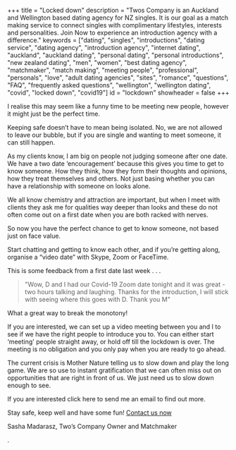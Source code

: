 +++
title = "Locked down"
description = "Twos Company is an Auckland and Wellington based dating agency for NZ singles.  It is our goal as a match making service to connect singles with complimentary lifestyles, interests and personalities.  Join Now to experience an introduction agency with a difference."
keywords = ["dating", "singles", "introductions", "dating service", "dating agency", "introduction agency", "internet dating", "auckland", "auckland dating", "personal dating", "personal introductions", "new zealand dating", "men", "women", "best dating agency", "matchmaker", "match making", "meeting people", "professional", "personals", "love", "adult dating agencies", "sites", "romance", "questions", "FAQ", "frequently asked questions", "wellington", "wellington dating", "covid", "locked down", "covid19"]
id = "lockdown"
showheader = false
+++

I realise this may seem like a funny time to be meeting new people, however it might just be the perfect time.

Keeping safe doesn’t have to mean being isolated. No, we are not allowed to leave our bubble, but if you are single and wanting to meet someone, it can still happen.

As my clients know, I am big on people not judging someone after one date. We have a two date ‘encouragement’ because this gives you time to get to know someone. How they think, how they form their thoughts and opinions, how they treat themselves and others. Not just basing whether you can have a relationship with someone on looks alone.

We all know chemistry and attraction are important, but when I meet with clients they ask me for qualities way deeper than looks and these do not often come out on a first date when you are both racked with nerves.

So now you have the perfect chance to get to know someone, not based just on face value.

Start chatting and getting to know each other, and if you’re getting along, organise a “video date” with Skype, Zoom or FaceTime.

This is some feedback from a first date last week . . .

> "Wow,
D and I had our Covid-19 Zoom date tonight and it was great - two hours talking and laughing.
Thanks for the introduction, I will stick with seeing where this goes with D.
Thank you
M"

What a great way to break the monotony! 

If you are interested, we can set up a video meeting between you and I to see if we have the right people to introduce you to. You can either start ‘meeting' people straight away, or hold off till the lockdown is over. The meeting is no obligation and you only pay when you are ready to go ahead. 

The current crisis is Mother Nature telling us to slow down and play the long game. We are so use to instant gratification that we can often miss out on opportunities that are right in front of us. We just need us to slow down enough to see. 

If you are interested click here to send me an email to find out more. 

Stay safe, keep well and have some fun! [Contact us now](/contact) 

Sasha Madarasz,
Two’s Company Owner and Matchmaker

.
